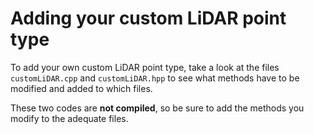 # Adding your custom LiDAR point type
To add your own custom LiDAR point type, take a look at the files ``customLiDAR.cpp`` and ``customLiDAR.hpp`` to see what methods have to be modified and added to which files.

These two codes are **not compiled**, so be sure to add the methods you modify to the adequate files.
